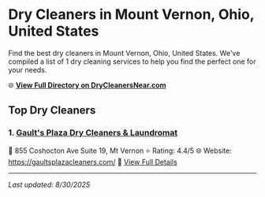 # Dry Cleaners in Mount Vernon, Ohio, United States

Find the best dry cleaners in Mount Vernon, Ohio, United States. We've compiled a list of 1 dry cleaning services to help you find the perfect one for your needs.

🌐 **[View Full Directory on DryCleanersNear.com](https://drycleanersnear.com/city/US/Ohio/Mount%20Vernon)**

## Top Dry Cleaners

### 1. [Gault's Plaza Dry Cleaners & Laundromat](https://drycleanersnear.com/dryCleaner/689aa0342abe37ea0a656161/gault-s-plaza-dry-cleaners-laundromat)
📍 855 Coshocton Ave Suite 19, Mt Vernon
⭐ Rating: 4.4/5
🌐 Website: https://gaultsplazacleaners.com/
🔗 [View Full Details](https://drycleanersnear.com/dryCleaner/689aa0342abe37ea0a656161/gault-s-plaza-dry-cleaners-laundromat)


---

*Last updated: 8/30/2025*
